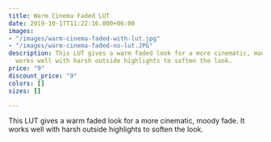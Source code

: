 ```yaml
---
title: Warm Cinema Faded LUT
date: 2019-10-17T11:22:16.000+06:00
images:
- "/images/warm-cinema-faded-with-lut.jpg"
- "/images/warm-cinema-faded-no-lut.JPG"
description: This LUT gives a warm faded look for a more cinematic, moody fade. It
  works well with harsh outside highlights to soften the look.
price: "9"
discount_price: "9"
colors: []
sizes: []

---
```

This LUT gives a warm faded look for a more cinematic, moody fade. It works well with harsh outside highlights to soften the look.